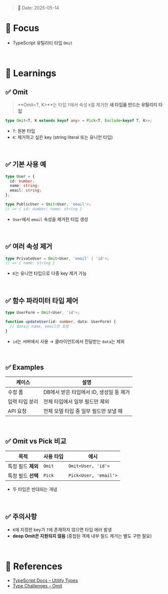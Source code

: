 > 📅 Date: 2025-05-14

# 📌 Focus  
- TypeScript 유틸리티 타입 `Omit`

<br />

# 📝 Learnings

## ✅ Omit

> **Omit<T, K>**는 타입 `T`에서 속성 `K`를 제거한 **새 타입을 만드는 유틸리티 타입**

```ts
type Omit<T, K extends keyof any> = Pick<T, Exclude<keyof T, K>>;
```

- `T`: 원본 타입
- `K`: 제거하고 싶은 key (string literal 또는 유니언 타입)

<br />

## ✅ 기본 사용 예

```ts
type User = {
  id: number;
  name: string;
  email: string;
};

type PublicUser = Omit<User, 'email'>;
// => { id: number; name: string }
```

- `User`에서 `email` 속성을 제거한 타입 생성

<br />

## ✅ 여러 속성 제거

```ts
type PrivateUser = Omit<User, 'email' | 'id'>;
// => { name: string }
```

- `K`는 유니언 타입으로 다중 key 제거 가능

<br />

## ✅ 함수 파라미터 타입 제어

```ts
type UserForm = Omit<User, 'id'>;

function updateUser(id: number, data: UserForm) {
  // data는 name, email만 포함
}
```

- `id`는 서버에서 사용 → 클라이언트에서 전달받는 `data`는 제외

<br />

## ✅ Examples 

| 케이스 | 설명 |
|--------|------|
| 수정 폼 | DB에서 받은 타입에서 ID, 생성일 등 제거 |
| 입력 타입 분리 | 전체 타입에서 일부 필드만 제외 |
| API 요청 | 전체 모델 타입 중 일부 필드만 보낼 때 |

<br />

## ✅ Omit vs Pick 비교

| 목적 | 사용 타입 | 예시 |
|------|-----------|------|
| 특정 필드 **제외** | `Omit` | `Omit<User, 'id'>` |
| 특정 필드 **선택** | `Pick` | `Pick<User, 'email'>` |

- 두 타입은 반대되는 개념

<br />

## ✅ 주의사항

- `K`에 지정한 key가 `T`에 존재하지 않으면 타입 에러 발생
- **deep Omit은 지원되지 않음** (중첩된 객체 내부 필드 제거는 별도 구현 필요)

<br />

# 🔗 References

- [TypeScript Docs – Utility Types](https://www.typescriptlang.org/docs/handbook/utility-types.html#omittype-keys)
- [Type Challenges – Omit](https://github.com/type-challenges/type-challenges)
